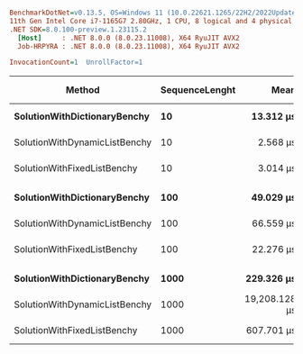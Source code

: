 ``` ini

BenchmarkDotNet=v0.13.5, OS=Windows 11 (10.0.22621.1265/22H2/2022Update/SunValley2)
11th Gen Intel Core i7-1165G7 2.80GHz, 1 CPU, 8 logical and 4 physical cores
.NET SDK=8.0.100-preview.1.23115.2
  [Host]     : .NET 8.0.0 (8.0.23.11008), X64 RyuJIT AVX2
  Job-HRPYRA : .NET 8.0.0 (8.0.23.11008), X64 RyuJIT AVX2

InvocationCount=1  UnrollFactor=1  

```
|                        Method | SequenceLenght |          Mean |       Error |        StdDev |        Median | Ratio | RatioSD | Allocated | Alloc Ratio |
|------------------------------ |--------------- |--------------:|------------:|--------------:|--------------:|------:|--------:|----------:|------------:|
|  **SolutionWithDictionaryBenchy** |             **10** |     **13.312 μs** |   **1.5506 μs** |     **4.4240 μs** |     **13.450 μs** |  **1.00** |    **0.00** |         **-** |          **NA** |
| SolutionWithDynamicListBenchy |             10 |      2.568 μs |   0.2700 μs |     0.7705 μs |      2.400 μs |  0.21 |    0.09 |         - |          NA |
|   SolutionWithFixedListBenchy |             10 |      3.014 μs |   0.3300 μs |     0.9627 μs |      2.750 μs |  0.25 |    0.13 |         - |          NA |
|                               |                |               |             |               |               |       |         |           |             |
|  **SolutionWithDictionaryBenchy** |            **100** |     **49.029 μs** |   **3.5245 μs** |    **10.2252 μs** |     **49.050 μs** |  **1.00** |    **0.00** |   **28808 B** |        **1.00** |
| SolutionWithDynamicListBenchy |            100 |     66.559 μs |   2.0963 μs |     5.9468 μs |     65.800 μs |  1.43 |    0.35 |         - |        0.00 |
|   SolutionWithFixedListBenchy |            100 |     22.276 μs |   0.8856 μs |     2.4978 μs |     21.750 μs |  0.48 |    0.14 |         - |        0.00 |
|                               |                |               |             |               |               |       |         |           |             |
|  **SolutionWithDictionaryBenchy** |           **1000** |    **229.326 μs** |   **9.2320 μs** |    **25.5819 μs** |    **222.400 μs** |  **1.00** |    **0.00** |  **202136 B** |        **1.00** |
| SolutionWithDynamicListBenchy |           1000 | 19,208.128 μs | 390.3923 μs | 1,144.9531 μs | 19,115.800 μs | 85.26 |    9.71 |    8824 B |        0.04 |
|   SolutionWithFixedListBenchy |           1000 |    607.701 μs |  19.1813 μs |    54.4140 μs |    598.100 μs |  2.67 |    0.34 |         - |        0.00 |
